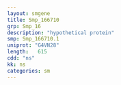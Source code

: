 ```yaml
---
layout: smgene
title: Smp_166710
grp: Smp_16
description: "hypothetical protein"
smp: Smp_166710.1
uniprot: "G4VN28"
length:   615
cdd: "ns"
kk: ns
categories: sm
---
```

